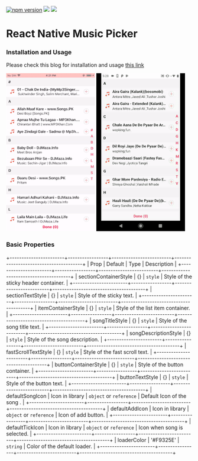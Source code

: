 <p align="left">
<a href="https://www.npmjs.com/package/@logisticinfotech/react-native-music-picker"><img alt="npm version" src="https://img.shields.io/badge/npm-v1.0.0-green.svg"></a>
<a href="https://www.npmjs.com/package/@logisticinfotech/react-native-music-picker"><img src="https://img.shields.io/badge/downloads-%3E1K-yellow.svg"></a>
<a href="https://www.npmjs.com/package/@logisticinfotech/react-native-music-picker"<><img src="https://img.shields.io/badge/license-MIT-orange.svg"></a>
</p>

# React Native Music Picker

### Installation and Usage

Please check this blog for installation and usage [this link](https://www.logisticinfotech.com/blog/react-native-music-picker-library/)

![](RNMusicPickerIOS.gif) ![](RNMusicPickerAndroid.gif)

### Basic Properties

+-----------------------+-----------------+-------------------------+---------------------------------------+
|          Prop         |     Default     |           Type          |              Description              |
+-----------------------+-----------------+-------------------------+---------------------------------------+
| sectionContainerStyle |        {}       |         `style`         | Style of the sticky header container. |
+-----------------------+-----------------+-------------------------+---------------------------------------+
|    sectionTextStyle   |        {}       |         `style`         |       Style of the sticky text.       |
+-----------------------+-----------------+-------------------------+---------------------------------------+
|   itemContainerStyle  |        {}       |         `style`         |   Style of the list item container.   |
+-----------------------+-----------------+-------------------------+---------------------------------------+
|     songTitleStyle    |        {}       |         `style`         |     Style of the song title text.     |
+-----------------------+-----------------+-------------------------+---------------------------------------+
|  songDescriptionStyle |        {}       |         `style`         |     Style of the song description.    |
+-----------------------+-----------------+-------------------------+---------------------------------------+
|  fastScrollTextStyle  |        {}       |         `style`         |     Style of the fast scroll text.    |
+-----------------------+-----------------+-------------------------+---------------------------------------+
|  buttonContainerStyle |        {}       |         `style`         |     Style of the button container.    |
+-----------------------+-----------------+-------------------------+---------------------------------------+
|    buttonTextStyle    |        {}       |         `style`         |       Style of the button text.       |
+-----------------------+-----------------+-------------------------+---------------------------------------+
|    defaultSongIcon    | Icon in library | `object` or `reference` |       Default Icon of the song .      |
+-----------------------+-----------------+-------------------------+---------------------------------------+
|     defaultAddIcon    | Icon in library | `object` or `reference` |          Icon of add button.          |
+-----------------------+-----------------+-------------------------+---------------------------------------+
|    defaultTickIcon    | Icon in library | `object` or `reference` |      Icon when song is selected.      |
+-----------------------+-----------------+-------------------------+---------------------------------------+
|      loaderColor      |    '#F9325E'    |         `string`        |      Color of the default loader.     |
+-----------------------+-----------------+-------------------------+---------------------------------------+
  
